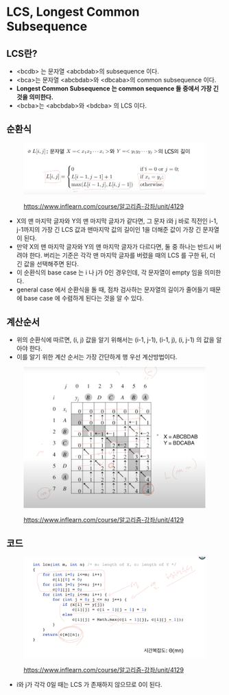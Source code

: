 # LCS, Longest Common Subsequence

##

## LCS란?

* \<bcdb> 는 문자열 \<abcbdab>의 subsequence 이다.&#x20;
* \<bca>는 문자열 \<abcbdab>와 \<dbcaba>의 common subsequence 이다. &#x20;
* **Longest Common Subsequence 는 common sequence 들 중에서 가장 긴 것을 의미한다.**&#x20;
* \<bcba>는 \<abcbdab>와 \<bdcba> 의 LCS 이다.&#x20;



## 순환식

<figure><img src="../../../.gitbook/assets/image (24) (1) (2) (1).png" alt=""><figcaption><p><a href="https://www.inflearn.com/course/%EC%95%8C%EA%B3%A0%EB%A6%AC%EC%A6%98-%EA%B0%95%EC%A2%8C/unit/4129">https://www.inflearn.com/course/알고리즘-강좌/unit/4129</a></p></figcaption></figure>

* X의 맨 마지막 글자와 Y의 맨 마지막 글자가 같다면, 그 문자 i와 j 바로 직전인 i-1, j-1까지의 가장 긴 LCS 값과 맨마지막 값의 길이인 1을 더해준 값이 가장 긴 문자열이 된다.&#x20;
* 만약 X의 맨 마지막 글자와 Y의 맨 마지막 글자가 다르다면, 둘 중 하나는 반드시 버려야 한다. 버리는 기준은 각각 맨 마지막 글자를 버렸을 때의 LCS 를 구한 뒤, 더 긴 값을 선택해주면 된다.&#x20;
* 이 순환식의 base case 는 i 나 j가 0인 경우인데, 각 문자열이 empty 임을 의미한다.&#x20;
* general case 에서 순환식을 돌 때, 점차 검사하는 문자열의 길이가 줄어들기 때문에 base case 에 수렴하게 된다는 것을 알 수 있다. &#x20;

## 계산순서

* 위의 순환식에 따르면, (i, j) 값을 알기 위해서는 (i-1, j-1), (i-1, j), (i, j-1) 의 값을 알아야 한다.&#x20;
* 이를 알기 위한 계산 순서는 가장 간단하게 행 우선 계산방법이다.&#x20;

<figure><img src="../../../.gitbook/assets/image (33) (2).png" alt=""><figcaption><p><a href="https://www.inflearn.com/course/%EC%95%8C%EA%B3%A0%EB%A6%AC%EC%A6%98-%EA%B0%95%EC%A2%8C/unit/4129">https://www.inflearn.com/course/알고리즘-강좌/unit/4129</a></p></figcaption></figure>

## 코드

<figure><img src="../../../.gitbook/assets/image (5) (1) (1) (1).png" alt=""><figcaption><p><a href="https://www.inflearn.com/course/%EC%95%8C%EA%B3%A0%EB%A6%AC%EC%A6%98-%EA%B0%95%EC%A2%8C/unit/4129">https://www.inflearn.com/course/알고리즘-강좌/unit/4129</a></p></figcaption></figure>

* i와 j가 각각 0일 때는 LCS 가 존재하지 않으므로 0이 된다.&#x20;

